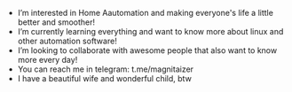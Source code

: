 
- I’m interested in Home Aautomation and making everyone's life a little better and smoother!
- I’m currently learning everything and want to know more about linux and other automation software!
- I’m looking to collaborate with awesome people that also want to know more every day!
- You can reach me in telegram: t.me/magnitaizer
- I have a beautiful wife and wonderful child, btw


<!---
Magnitaizer/Magnitaizer is a ✨ special ✨ repository because its `README.md` (this file) appears on your GitHub profile.
You can click the Preview link to take a look at your changes.
--->
